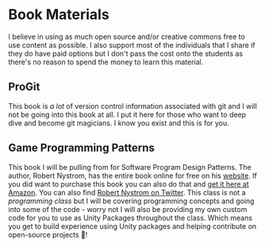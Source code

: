 # Book Materials

I believe in using as much open source and/or creative commons free to use content as possible. I also support most of the individuals that I share if they do have paid options but I don't pass the cost onto the students as there's no reason to spend the money to learn this material.

## ProGit

This book is *a lot* of version control information associated with git and I will not be going into this book at all. I put it here for those who want to deep dive and become git magicians. I know you exist and this is for you.

## Game Programming Patterns

This book I will be pulling from for Software Program Design Patterns. The author, Robert Nystrom, has the entire book online for free on his [website](http://gameprogrammingpatterns.com/). If you did want to purchase this book you can also do that and [get it here at Amazon](https://www.amazon.com/dp/0990582906). You can also find [Robert Nystrom on Twitter](https://mobile.twitter.com/munificentbob). This class is not a *programming class* but I will be covering programming concepts and going into some of the code - worry not I will also be providing my own custom code for you to use as Unity Packages throughout the class. Which means you get to build experience using Unity packages and helping contribute on open-source projects :rocket:!